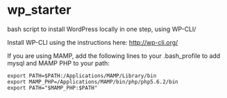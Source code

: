 # wp_starter
bash script to install WordPress locally in one step, using WP-CLI/

Install WP-CLI using the instructions here: http://wp-cli.org/

If you are using MAMP, add the following lines to your .bash_profile 
to add mysql and MAMP PHP to your path:

```
export PATH=$PATH:/Applications/MAMP/Library/bin
export MAMP_PHP=/Applications/MAMP/bin/php/php5.6.2/bin
export PATH="$MAMP_PHP:$PATH"
```
